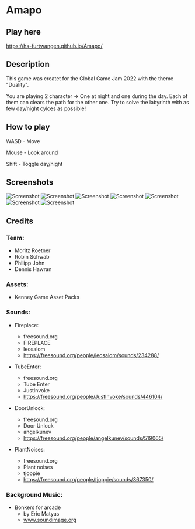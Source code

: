# Amapo
## Play here
https://hs-furtwangen.github.io/Amapo/

## Description
This game was createt for the Global Game Jam 2022 with the theme "Duality".

You are playing 2 character -> One at night and one during the day. Each of them can clears the path for the other one.
Try to solve the labyrinth with as few day/night cylces as possible!

## How to play
WASD - Move

Mouse - Look around

Shift - Toggle day/night

## Screenshots
![Screenshot](./Images/screenshots.png)
![Screenshot](./Images/screenshots14.png)
![Screenshot](./Images/screenshots22.png)
![Screenshot](./Images/screenshots25.png)
![Screenshot](./Images/screenshots3.png)
![Screenshot](./Images/screenshots5.png)
![Screenshot](./Images/screenshots7.png)
## Credits
### Team:
 - Moritz Roetner
 - Robin Schwab
 - Philipp John
 - Dennis Hawran

### Assets:
 - Kenney Game Asset Packs

### Sounds:
- Fireplace:
   - freesound.org
   - FIREPLACE
   - leosalom
   - https://freesound.org/people/leosalom/sounds/234288/

- TubeEnter:
   - freesound.org
   - Tube Enter
   - JustInvoke
   - https://freesound.org/people/JustInvoke/sounds/446104/

- DoorUnlock:
   - freesound.org
   - Door Unlock
   - angelkunev
   - https://freesound.org/people/angelkunev/sounds/519065/

- PlantNoises:
   - freesound.org
   - Plant noises
   - tjoppie
   - https://freesound.org/people/tjoppie/sounds/367350/

### Background Music:
- Bonkers for arcade
   - by Eric Matyas
   - www.soundimage.org